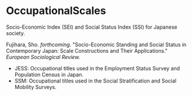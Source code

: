 # OccupationalScales
Socio-Economic Index (SEI) and Social Status Index (SSI) for Japanese society.

Fujihara, Sho. *forthcoming*. "Socio-Economic Standing and Social Status in Contemporary Japan: Scale Constructions and Their Applications." *European Sociological Review*.

- JESS: Occupational titles used in the Employment Status Survey and Population Census in Japan.
- SSM: Occupational titles used in the Social Stratification and Social Mobility Surveys.
